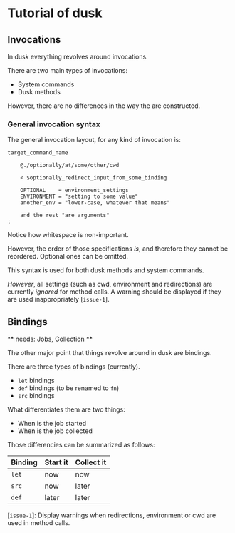 # Tutorial of dusk

## Invocations

In dusk everything revolves around invocations.

There are two main types of invocations:

* System commands
* Dusk methods

However, there are no differences in the way the are constructed.

### General invocation syntax

The general invocation layout, for any kind of invocation is:

    target_command_name

        @./optionally/at/some/other/cwd

        < $optionally_redirect_input_from_some_binding

        OPTIONAL    = environment_settings
        ENVIRONMENT = "setting to some value"
        another_env = "lower-case, whatever that means"

        and the rest "are arguments"
    ;

Notice how whitespace is non-important.

However, the order of those specifications *is*, and therefore they
cannot be reordered. Optional ones can be omitted.

This syntax is used for both dusk methods and system commands.

*However*, all settings (such as cwd, environment and redirections) are
currently *ignored* for method calls. A warning should be displayed
if they are used inappropriately [`issue-1`].

## Bindings

** needs: Jobs, Collection **

The other major point that things revolve around in dusk are bindings.

There are three types of bindings (currently).

* `let` bindings
* `def` bindings    (to be renamed to `fn`)
* `src` bindings

What differentiates them are two things:

* When is the job started
* When is the job collected

Those differencies can be summarized as follows:

| Binding   | Start it      | Collect it    |
| --------- | ------------- | ------------- |
| `let`     | now           | now           |
| `src`     | now           | later         |
| `def`     | later         | later         |

[`issue-1`]: Display warnings when redirections, environment or cwd are used in method calls.

<!-- vim: et ts=4 sw=4
-->
